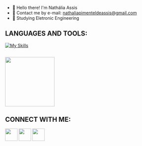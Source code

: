   - 👋 Hello there! I'm Nathália Assis
  - 📧 Contact me by e-mail: nathaliapimenteldeassis@gmail.com
  - 💪 Studying Eletronic Engineering
  
  
  ## LANGUAGES AND TOOLS:
[![My Skills](https://skills.thijs.gg/icons?i=matlab,c,arduino,ps,pr,&theme=light)](https://skills.thijs.gg)
  ##
<img height="160em" src="https://github-readme-stats.vercel.app/api/top-langs/?username=natyhtpsm&layout=compact&langs_count=7&theme=jolly"/>
</div>


## CONNECT WITH ME:
<div>
  <a href="https://www.instagram.com/nathal_p/" target="_blank"><img height="40" width="40"
      src="https://imagensemoldes.com.br/wp-content/uploads/2020/04/%C3%8Dcone-Instagram-PNG-1024x1024.png"
      target="_blank"></a>
  <a href="mailto:nathaliapimenteldeassis@gmail.com"><img height="40" width="40"
      src="https://cdn-icons-png.flaticon.com/512/732/732223.png" target="_blank"></a>
  <a href="https://www.linkedin.com/in/nath%C3%A1lia-assis-4ba1671ab/" target="_blank"><img height="40" width="40"
      src="https://cdn-icons-png.flaticon.com/512/174/174857.png" target="_blank"></a>
  <div style="display: inline_block"><br>
  
<div align="center">
  <a href="https://github.com/natyhtpsm">
</div>


